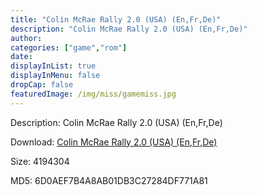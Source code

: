 ```yaml
---
title: "Colin McRae Rally 2.0 (USA) (En,Fr,De)"
description: "Colin McRae Rally 2.0 (USA) (En,Fr,De)"
author: 
categories: ["game","rom"]
date: 
displayInList: true
displayInMenu: false
dropCap: false
featuredImage: /img/miss/gamemiss.jpg
---
```


Description: Colin McRae Rally 2.0 (USA) (En,Fr,De)

Download: <a style="text-decoration:underline;" href="https://mega.nz/#!HeYSCKTC!h8SKMjTqHHtxj1IZAkg5UJkfa5-AboDYVFeEkqZ_l0M" target = "_blank" rel = "nofollow" > Colin McRae Rally 2.0 (USA) (En,Fr,De)</a>

Size: 4194304

MD5: 6D0AEF7B4A8AB01DB3C27284DF771A81

